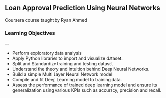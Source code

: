 Loan Approval Prediction Using Neural Networks
--

Coursera course taught by Ryan Ahmed

### Learning Objectives
--

* Perform exploratory data analysis
* Apply Python libraries to import and visualize dataset.
* Split and Standardize training and testing dataset
* Understand the theory and intuition behind Deep Neural Networks.
* Build a simple Multi Layer Neural Network model
* Compile and fit Deep Learning model to training data.
* Assess the performance of trained deep learning model and ensure its generalization using various KPIs such as accuracy, precision and recall.









